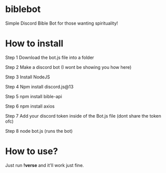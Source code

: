 # biblebot
Simple Discord Bible Bot for those wanting spirituality!


# How to install

Step 1 Download the bot.js file into a folder 

Step 2 Make a discord bot (I wont be showing you how here) 

Step 3 Install NodeJS 

Step 4 Npm install discord.js@13

Step 5 npm install bible-api

Step 6 npm install axios 

Step 7 Add your discord token inside of the Bot.js file (dont share the token ofc) 

Step 8 node bot.js (runs the bot) 


# How to use?

Just run **!verse** and it'll work just fine. 
